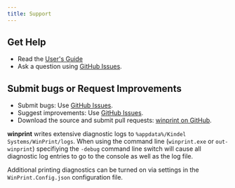 ```yaml
---
title: Support
---
```


## Get Help

* Read the [User's Guide](users-guide.md) 
* Ask a question using [GitHub Issues](https://github.com/tig/winprint/issues).

## Submit bugs or Request Improvements

* Submit bugs: Use [GitHub Issues](https://github.com/tig/winprint/issues).
* Suggest improvements: Use [GitHub Issues](https://github.com/tig/winprint/issues).
* Download the source and submit pull requests: [winprint on GitHub](https://github.com/tig/winprint).

**winprint** writes extensive diagnostic logs to `%appdata%/Kindel Systems/WinPrint/logs`. When using the command line (`winprint.exe` or `out-winprint`) specifiying the `-debug` command line switch will cause all diagnostic log entries to go to the console as well as the log file.

Additional printing diagnostics can be turned on via settings in the `WinPrint.Config.json` configuration file. 